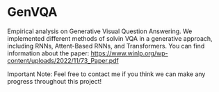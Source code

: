 # GenVQA
Empirical analysis on Generative Visual Question Answering. We implemented different methods of solvin VQA in a generative approach, including RNNs, Attent-Based RNNs, and Transformers. You can find information about the paper: https://www.winlp.org/wp-content/uploads/2022/11/73_Paper.pdf

Important Note: Feel free to contact me if you think we can make any progress throughout this project!

